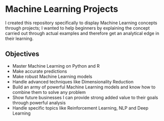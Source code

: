 # Machine Learning Projects

I created this repository specifically to display Machine Learning concepts through projects; I wanted to help beginners by explaining the concept carried out through actual examples and therefore get an analytical edge in their learning. 

## Objectives
- Master Machine Learning on Python and R
- Make accurate predictions 
- Make robust Machine Learning models
- Handle advanced techniques like Dimensionality Reduction
- Build an army of powerful Machine Learning models and know how to combine them to solve any problem 
- Show future businesses I can provide strong added value to their goals through powerful analysis 
- Handle specific topics like Reinforcement Learning, NLP and Deep Learning 
